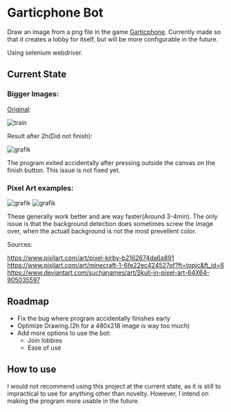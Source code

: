 # Garticphone Bot

Draw an image from a png file in the game [Garticphone](https://garticphone.com/de). Currently made so that it creates a lobby for itself, but will be more configurable in the future.

Using selenium webdriver.  

## Current State

### Bigger Images:

[Original](https://www.youtube.com/watch?v=UnIhRpIT7nc):

![train](https://github.com/Julian-Mostbauer/Gartic_Phone_Bot/assets/146772868/a1a74038-a392-4710-a67a-030ea97521dc)

Result after 2h(Did not finish):

![grafik](https://github.com/Julian-Mostbauer/Gartic_Phone_Bot/assets/146772868/24a431e3-d030-4209-a7c3-a9206eb22fe7)


The program exited accidentally after pressing outside the canvas on the finish button. This issue is not fixed yet.

### Pixel Art examples:

![grafik](https://github.com/Julian-Mostbauer/Gartic_Phone_Bot/assets/146772868/7ec1d9c9-90a9-4487-9e5c-135526a1d4d9)
![grafik](https://github.com/Julian-Mostbauer/Gartic_Phone_Bot/assets/146772868/62679fdb-674f-42b9-a88b-36c565ce578d)


These generally work better and are way faster(Around 3-4min). The only issue is that the background detection does sometimes screw the image over, when the actuall background is not the most prevellent color.

Sources:

https://www.pixilart.com/art/pixel-kirby-b2162674da6a891
https://www.pixilart.com/art/minecraft-1-6fe22ec424527ef?ft=topic&ft_id=6
https://www.deviantart.com/suchanames/art/Skull-in-pixel-art-64X64-905035597

## Roadmap
- Fix the bug where program accidentally finishes early
- Optimize Drawing.(2h for a 480x218 image is way too much)
- Add more options to use the bot:
  - Join lobbies
  - Ease of use

## How to use
I would not recommend using this project at the current state, as it is still to impractical to use for anything other than novelty. However, I intend on making the program more usable in the future.


